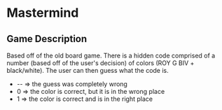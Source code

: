 # Mastermind

## Game Description
Based off of the old board game. There is a hidden code comprised of a number (based off of the user's decision) of colors (ROY G BIV + black/white). The user can then guess what the code is. 

* -- $\Rightarrow$ the guess was completely wrong
* 0 $\Rightarrow$ the color is correct, but it is in the wrong place
* 1 $\Rightarrow$ the color is correct and is in the right place
